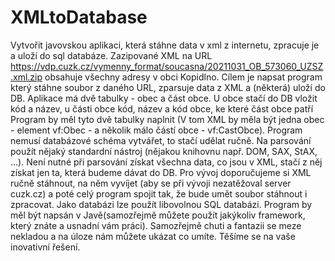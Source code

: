 # XMLtoDatabase
Vytvořit javovskou aplikaci, která stáhne data v xml z internetu, zpracuje je a uloží do sql databáze.
Zazipované XML na URL https://vdp.cuzk.cz/vymenny_format/soucasna/20211031_OB_573060_UZSZ.xml.zip obsahuje všechny adresy v obci Kopidlno.
Cílem je napsat program který stáhne soubor z daného URL, zparsuje data z XML a (některá) uloží do DB.
Aplikace má dvě tabulky - obec a část obce.
U obce stačí do DB vložit kód a název, u části obce kód, název a kód obce, ke které část obce patří
Program by měl tyto dvě tabulky naplnit (V tom XML by měla být jedna obec - element vf:Obec - a několik málo částí obce - vf:CastObce).
Program nemusí databázové schéma vytvářet, to stačí udělat ručně.
Na parsování použít nějaký standardní nástroj (nějakou knihovnu např. DOM, SAX, StAX, ...).
Není nutné při parsování získat všechna data, co jsou v XML, stačí z něj získat jen ta, která budeme dávat do DB.
Pro vývoj doporučujeme si XML ručně stáhnout, na něm vyvíjet (aby se při vývoji nezatěžoval server cuzk.cz) a poté celý program spojit tak, že bude umět soubor stáhnout i zpracovat.
Jako databázi lze použít libovolnou SQL databázi.
Program by měl být napsán v Javě(samozřejmě můžete použít jakýkoliv framework, který znáte a usnadní vám práci).
Samozřejmě chuti a fantazii se meze nekladou a na úloze nám můžete ukázat co umíte. Těšíme se na vaše inovativní řešení.
